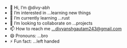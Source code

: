 - 👋 Hi, I’m @divy-abh
- 👀 I’m interested in ...learning new things
- 🌱 I’m currently learning ...rust
- 💞️ I’m looking to collaborate on ...projects
- 📫 How to reach me ...divyanshgautam243@gmail.com
- 😄 Pronouns: ...bro
- ⚡ Fun fact: ...left handed 

<!---
divy-abh/divy-abh is a ✨ special ✨ repository because its `README.md` (this file) appears on your GitHub profile.
You can click the Preview link to take a look at your changes.
--->
